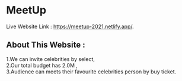 # MeetUp

Live Website Link : https://meetup-2021.netlify.app/.

## About This Website : 

1.We can invite celebrities by select,<br/>
2.Our total budget has  2.0M ,<br/>
3.Audience can meets their favourite celebrities person by buy ticket.<br/>

